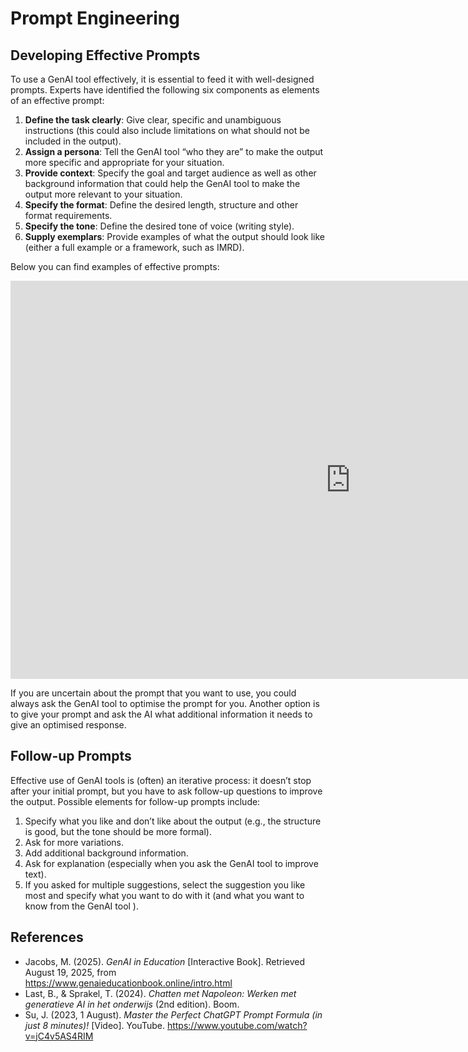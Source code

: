 # Prompt Engineering

## Developing Effective Prompts

To use a GenAI tool effectively, it is essential to feed it with well-designed prompts. Experts have identified the following six components as elements of an effective prompt:

1.	**Define the task clearly**: Give clear, specific and unambiguous instructions (this could also include limitations on what should not be included in the output).
2.	**Assign a persona**: Tell the GenAI tool “who they are” to make the output more specific and appropriate for your situation.
3.	**Provide context**: Specify the goal and target audience as well as other background information that could help the GenAI tool to make the output more relevant to your situation.
4.	**Specify the format**: Define the desired length, structure and other format requirements.
5.	**Specify the tone**: Define the desired tone of voice (writing style).
6.	**Supply exemplars**: Provide examples of what the output should look like (either a full example or a framework, such as IMRD).

Below you can find examples of effective prompts:

<iframe src="https://tudelft.h5p.com/content/1292675759242656547/embed" aria-label="Example Prompts" width="1088" height="637" frameborder="0" allowfullscreen="allowfullscreen" allow="autoplay *; geolocation *; microphone *; camera *; midi *; encrypted-media *"></iframe><script src="https://tudelft.h5p.com/js/h5p-resizer.js" charset="UTF-8"></script>

If you are uncertain about the prompt that you want to use, you could always ask the GenAI tool to optimise the prompt for you. Another option is to give your prompt and ask the AI what additional information it needs to give an optimised response.

## Follow-up Prompts

Effective use of GenAI tools is (often) an iterative process: it doesn’t stop after your initial prompt, but you have to ask follow-up questions to improve the output. Possible elements for follow-up prompts include:

1.	Specify what you like and don’t like about the output (e.g., the structure is good, but the tone should be more formal).
2.	Ask for more variations.
3.	Add additional background information.
4.	Ask for explanation (especially when you ask the GenAI tool to improve text).
5.	If you asked for multiple suggestions, select the suggestion you like most and specify what you want to do with it (and what you want to know from the GenAI tool ).

## References

- Jacobs, M. (2025). _GenAI in Education_ [Interactive Book]. Retrieved August 19, 2025, from <a href="https://www.genaieducationbook.online/intro.html" target="_blank">https://www.genaieducationbook.online/intro.html</a>
- Last, B., & Sprakel, T. (2024). _Chatten met Napoleon: Werken met generatieve AI in het onderwijs_ (2nd edition). Boom.
- Su, J. (2023, 1 August). _Master the Perfect ChatGPT Prompt Formula (in just 8 minutes)!_ [Video]. YouTube. <a href="https://www.youtube.com/watch?v=jC4v5AS4RIM" target="_blank">https://www.youtube.com/watch?v=jC4v5AS4RIM</a>